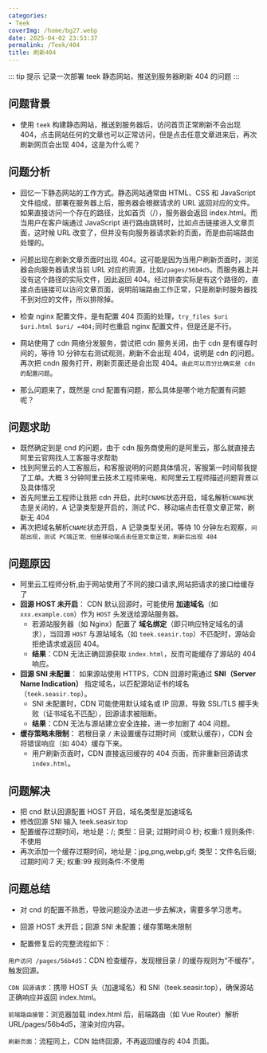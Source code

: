 ```yaml
---
categories:
- Teek
coverImg: /home/bg27.webp
date: 2025-04-02 23:53:37
permalink: /Teek/404
title: 刷新404
---
```

::: tip 提示
记录一次部署 teek 静态网站，推送到服务器刷新 404 的问题
:::

## 问题背景

- 使用 `teek` 构建静态网站，推送到服务器后，访问首页正常刷新不会出现 404，点击网站任何的文章也可以正常访问，但是点击任意文章进来后，再次刷新网页会出现 404，这是为什么呢？

## 问题分析

- 回忆一下静态网站的工作方式。静态网站通常由 HTML、CSS 和 JavaScript 文件组成，部署在服务器上后，服务器会根据请求的 URL 返回对应的文件。如果直接访问一个存在的路径，比如首页（/），服务器会返回 index.html。而当用户在客户端通过 JavaScript 进行路由跳转时，比如点击链接进入文章页面，这时候 URL 改变了，但并没有向服务器请求新的页面，而是由前端路由处理的。

- 问题出现在刷新文章页面时出现 404。这可能是因为当用户刷新页面时，浏览器会向服务器请求当前 URL 对应的资源，比如`/pages/56b4d5`。而服务器上并没有这个路径的实际文件，因此返回 404。经过排查实际是有这个路径的，直接点击链接可以访问文章页面，说明前端路由工作正常，只是刷新时服务器找不到对应的文件，所以排除掉。

- 检查 nginx 配置文件，是有配置 404 页面的处理，`try_files $uri $uri.html $uri/ =404;`同时也重启 nginx 配置文件，但是还是不行。

- 网站使用了 cdn 网络分发服务，尝试把 cdn 服务关闭，由于 cdn 是有缓存时间的，等待 10 分钟左右测试观测，刷新不会出现 404，说明是 cdn 的问题。再次把 cndn 服务打开，刷新页面还是会出现 404。`由此可以百分比确实是 cdn 的配置问题`。

- 那么问题来了，既然是 cnd 配置有问题，那么具体是哪个地方配置有问题呢？

## 问题求助

- 既然确定到是 cnd 的问题，由于 cdn 服务商使用的是阿里云，那么就直接去阿里云官网找人工客服寻求帮助
- 找到阿里云的人工客服后，和客服说明的问题具体情况，客服第一时间帮我提了工单。大概 3 分钟阿里云技术工程师来电，和阿里云工程师描述问题背景以及具体情况
- 首先阿里云工程师让我把 cdn 开启，此时`CNAME`状态开启，域名解析`CNAME`状态是关闭的，A 记录类型是开启的，测试 PC、移动端点击任意文章正常，刷新无 404
- 再次把域名解析`CNAME`状态开启，A 记录类型关闭，等待 10 分钟左右观察，`问题出现，测试 PC端正常、但是移动端点击任意文章正常，刷新后出现 404`

## 问题原因

- 阿里云工程师分析,由于网站使用了不同的接口请求,网站把请求的接口给缓存了
- **回源 HOST 未开启**：
  CDN 默认回源时，可能使用 **加速域名**（如 `xxx.example.com`）作为 `HOST` 头发送给源站服务器。
  - 若源站服务器（如 Nginx）配置了 **域名绑定**（即只响应特定域名的请求），当回源 `HOST` 与源站域名（如 `teek.seasir.top`）不匹配时，源站会拒绝请求或返回 404。
  - **结果**：CDN 无法正确回源获取 `index.html`，反而可能缓存了源站的 404 响应。
- **回源 SNI 未配置**：
  如果源站使用 HTTPS，CDN 回源时需通过 **SNI（Server Name Indication）** 指定域名，以匹配源站证书的域名（`teek.seasir.top`）。
  - SNI 未配置时，CDN 可能使用默认域名或 IP 回源，导致 SSL/TLS 握手失败（证书域名不匹配），回源请求被阻断。
  - **结果**：CDN 无法与源站建立安全连接，进一步加剧了 404 问题。
- **缓存策略未限制**：
  若根目录 `/` 未设置缓存过期时间（或默认缓存），CDN 会将错误响应（如 404）缓存下来。
  - 用户刷新页面时，CDN 直接返回缓存的 404 页面，而非重新回源请求 `index.html`。

## 问题解决

- 把 cnd 默认回源配置 HOST 开启，域名类型是加速域名
- 修改回源 SNI 输入 teek.seasir.top
- 配置缓存过期时间，地址是：/; 类型：目录; 过期时间:0 秒; 权重:1 规则条件:不使用
- 再次添加一个缓存过期时间，地址是：jpg,png,webp,gif; 类型：文件名后缀; 过期时间:7 天; 权重:99 规则条件:不使用

## 问题总结

- 对 cnd 的配置不熟悉，导致问题没办法进一步去解决，需要多学习思考。
- 回源 HOST 未开启；回源 SNI 未配置；缓存策略未限制

- 配置修复后的完整流程如下：

`用户访问 /pages/56b4d5`：CDN 检查缓存，发现根目录 / 的缓存规则为“不缓存”，触发回源。

`CDN 回源请求`：携带 HOST 头（加速域名）和 SNI（teek.seasir.top），确保源站正确响应并返回 index.html。

`前端路由接管`：浏览器加载 index.html 后，前端路由（如 Vue Router）解析 URL/pages/56b4d5，渲染对应内容。

`刷新页面`：流程同上，CDN 始终回源，不再返回缓存的 404 页面。
